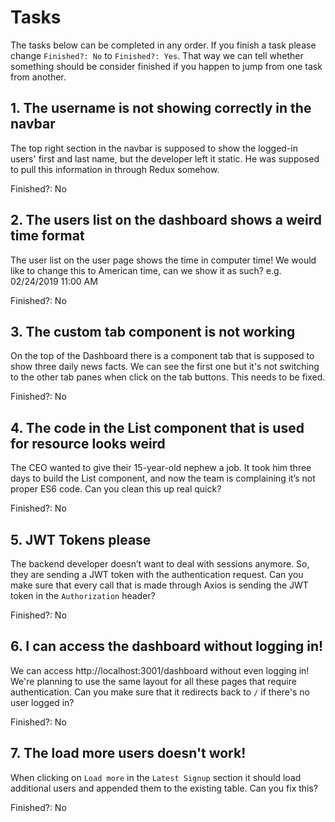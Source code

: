 # Tasks

The tasks below can be completed in any order. If you finish a task please change `Finished?: No` to `Finished?: Yes`. That way we can tell whether something should be consider finished if you happen to jump from one task from another.

## 1. The username is not showing correctly in the navbar
The top right section in the navbar is supposed to show the logged-in users' first and last name, but the developer left it static. He was supposed to pull this information in through Redux somehow. 

Finished?: No

## 2. The users list on the dashboard shows a weird time format
The user list on the user page shows the time in computer time! We would like to change this to American time, can we show it as such? e.g. 02/24/2019 11:00 AM

Finished?: No

## 3. The custom tab component is not working 
On the top of the Dashboard there is a component tab that is supposed to show three daily news facts. We can see the first one but it's not switching to the other tab panes when click on the tab buttons. This needs to be fixed.

Finished?: No
## 4. The code in the List component that is used for resource looks weird
The CEO wanted to give their 15-year-old nephew a job. It took him three days to build the List component, and now the team is complaining it’s not proper ES6 code. Can you clean this up real quick?

Finished?: No

## 5. JWT Tokens please
The backend developer doesn’t want to deal with sessions anymore. So, they are sending a JWT token with the authentication request. Can you make sure that every call that is made through Axios is sending the JWT token in the `Authorization` header? 

Finished?: No

## 6. I can access the dashboard without logging in!
We can access http://localhost:3001/dashboard without even logging in! We're planning to use the same layout for all these pages that require authentication. Can you make sure that it redirects back to `/` if there's no user logged in?

Finished?: No

## 7. The load more users doesn't work!
When clicking on `Load more` in the `Latest Signup` section it should load additional users and appended them to the existing table. Can you fix this?

Finished?: No